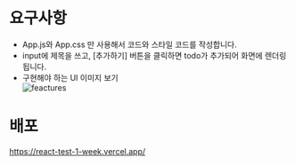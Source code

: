 # 요구사항
- App.js와 App.css 만 사용해서 코드와 스타일 코드를 작성합니다.  
- input에 제목을 쓰고, [추가하기] 버튼을 클릭하면 todo가 추가되어 화면에 렌더링 됩니다.  
- 구현해야 하는 UI 이미지 보기  
![feactures](https://teamsparta.notion.site/image/https%3A%2F%2Fs3-us-west-2.amazonaws.com%2Fsecure.notion-static.com%2Feba8eaa8-6861-4306-b69d-c694fce9578c%2FUntitled.png?table=block&id=c9e09177-463a-4105-8580-5d957f55888d&spaceId=83c75a39-3aba-4ba4-a792-7aefe4b07895&width=2000&userId=&cache=v2)

# 배포
https://react-test-1-week.vercel.app/
